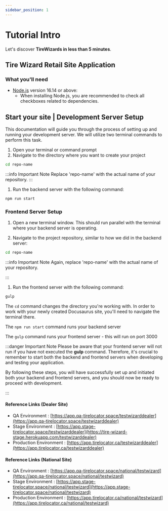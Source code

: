 ```yaml
---
sidebar_position: 1
---
```


# Tutorial Intro

Let's discover **TireWizards in less than 5 minutes**.

## Tire Wizard Retail Site Application

### What you'll need

- [Node.js](https://nodejs.org/en/download/) version 16.14 or above:
  - When installing Node.js, you are recommended to check all checkboxes related to dependencies.

## Start your site | Development Server Setup

This documentation will guide you through the process of setting up and running your development server. We will utilize two terminal commands to perform this task.

1. Open your terminal or command prompt
2. Navigate to the directory where you want to create your project

  ```bash
  cd repo-name 
  ```

:::info Important Note
Replace 'repo-name' with the actual name of your repository.
:::

1. Run the backend server with the following command:

```bash
npm run start
```

### Frontend Server Setup

1. Open a new terminal window. This should run parallel with the terminal where your backend server is operating.

2. Navigate to the project repository, similar to how we did in the backend server:

```bash
cd repo-name
```

:::info Important Note
Again, replace 'repo-name' with the actual name of your repository.

:::
1. Run the frontend server with the following command:


```bash
gulp 

```

The `cd` command changes the directory you're working with. In order to work with your newly created Docusaurus site, you'll need to navigate the terminal there.

The `npm run start` command runs your backend server

The `gulp` command runs your frontend server - this will run on port 3000

:::danger Important Note
Please be aware that your frontend server will not run if you have not executed the **gulp** command. Therefore, it's crucial to remember to start both the backend and frontend servers when developing and testing your application.

By following these steps, you will have successfully set up and initiated both your backend and frontend servers, and you should now be ready to proceed with development.

:::

#### Reference Links (Dealer Site)

- QA Environment : [https://app.qa-tirelocator.space/testwizarddealer](https://app.qa-tirelocator.space/testwizarddealer)
- Stage Environment : [https://app.stage-tirelocator.space/testwizarddealer](https://tire-wizard-stage.herokuapp.com/testwizarddealer)
- Production Environment : [https://app.tirelocator.ca/testwizarddealer](https://app.tirelocator.ca/testwizarddealer)

#### Reference Links (National Site)

- QA Environment : [https://app.qa-tirelocator.space/national/testwizard](https://app.qa-tirelocator.space/national/testwizard)
- Stage Environment : [https://app.stage-tirelocator.space/national/testwizard](https://app.stage-tirelocator.space/national/testwizard)
- Production Environment : [https://app.tirelocator.ca/national/testwizard](https://app.tirelocator.ca/national/testwizard)
